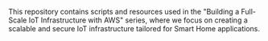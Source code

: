 This repository contains scripts and resources used in the "Building a Full-Scale IoT Infrastructure with AWS" series, where we focus on creating a scalable and secure IoT infrastructure tailored for Smart Home applications.
